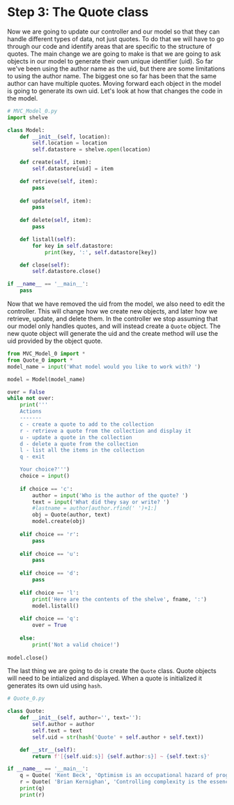 # Step 3: The Quote class

Now we are going to update our controller and our model so that they can 
handle different types of data, not just quotes. To do that we will have 
to go through our code and identify areas that are specific to the 
structure of quotes. The main change we are going to make is that we are 
going to ask objects in our model to generate their own unique 
identifier (uid). So far we've been using the author name as the uid, 
but there are some limitations to using the author name. The biggest one 
so far has been that the same author can have multiple quotes. Moving 
forward each object in the model is going to generate its own uid. Let's 
look at how that changes the code in the model.


```python
# MVC_Model_0.py
import shelve

class Model:
    def __init__(self, location):
        self.location = location
        self.datastore = shelve.open(location)

    def create(self, item):
        self.datastore[uid] = item

    def retrieve(self, item):
        pass
    
    def update(self, item):
        pass
        
    def delete(self, item):
        pass

    def listall(self):
        for key in self.datastore:
            print(key, ':', self.datastore[key])

    def close(self):
        self.datastore.close()

if __name__ == '__main__':
    pass

```

Now that we have removed the uid from the model, we also need to edit 
the controller. This will change how we create new objects, and later 
how we retrieve, update, and delete them. In the controller we stop 
assuming that our model only handles quotes, and will instead create a 
`Quote` object. The new quote object will generate the uid and the 
create method will use the uid provided by the object quote.


```python
from MVC_Model_0 import *
from Quote_0 import *
model_name = input('What model would you like to work with? ')

model = Model(model_name)

over = False
while not over:
    print('''
    Actions
    -------
    c - create a quote to add to the collection
    r - retrieve a quote from the collection and display it
    u - update a quote in the collection
    d - delete a quote from the collection
    l - list all the items in the collection
    q - exit

    Your choice?''')
    choice = input()
    
    if choice == 'c':
        author = input('Who is the author of the quote? ')
        text = input('What did they say or write? ')
        #lastname = author[author.rfind(' ')+1:]
        obj = Quote(author, text)
        model.create(obj)
        
    elif choice == 'r':
        pass
    
    elif choice == 'u':
        pass
    
    elif choice == 'd':
        pass
    
    elif choice == 'l':
        print('Here are the contents of the shelve', fname, ':')
        model.listall()
            
    elif choice == 'q':
        over = True
        
    else:
        print('Not a valid choice!')
        
model.close()
```

The last thing we are going to do is create the `Quote` class. Quote 
objects will need to be intialized and displayed. When a quote is 
initialized it generates its own uid using `hash`. 

```python
# Quote_0.py

class Quote:
    def __init__(self, author='', text=''):
        self.author = author
        self.text = text
        self.uid = str(hash('Quote' + self.author + self.text))

    def __str__(self):
        return f'[{self.uid:s}] {self.author:s}] ~ {self.text:s}'

if __name__ == '__main__':
    q = Quote( 'Kent Beck', 'Optimism is an occupational hazard of programming: testing is the treatment.')
    r = Quote( 'Brian Kernighan', 'Controlling complexity is the essence of computer programming.')
    print(q)
    print(r)
```